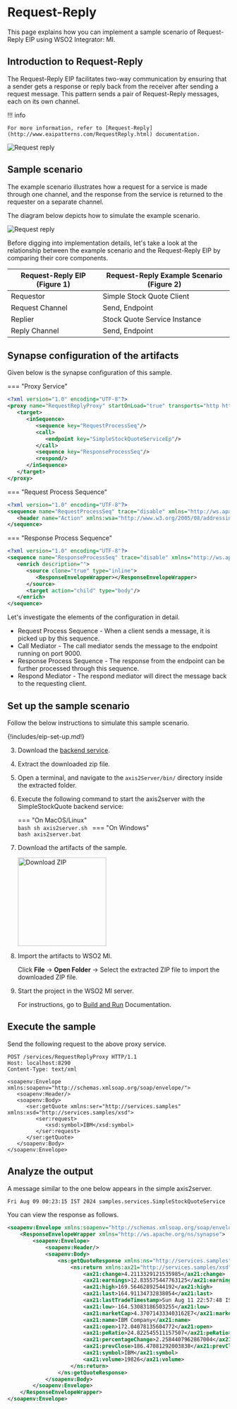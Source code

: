 # Request-Reply

This page explains how you can implement a sample scenario of Request-Reply EIP using WSO2 Integrator: MI.

## Introduction to Request-Reply

The Request-Reply EIP facilitates two-way communication by ensuring that a sender gets a response or reply back from the receiver after sending a request message. This pattern sends a pair of Request-Reply messages, each on its own channel. 

!!! info

    For more information, refer to [Request-Reply](http://www.eaipatterns.com/RequestReply.html) documentation.

![Request reply]({{base_path}}/assets/img/learn/enterprise-integration-patterns/message-construction/request-reply.gif)

## Sample scenario

The example scenario illustrates how a request for a service is made through one channel, and the response from the service is returned to the requester on a separate channel.

The diagram below depicts how to simulate the example scenario.

![Request reply]({{base_path}}/assets/img/learn/enterprise-integration-patterns/message-construction/request-reply.png)

Before digging into implementation details, let's take a look at the relationship between the example scenario and the Request-Reply EIP by comparing their core components.

| Request-Reply EIP (Figure 1) | Request-Reply Example Scenario (Figure 2) |
|------------------------------|-------------------------------------------|
| Requestor                    | Simple Stock Quote Client                 |
| Request Channel              | Send, Endpoint                            |
| Replier                      | Stock Quote Service Instance              |
| Reply Channel                | Send, Endpoint                            |

## Synapse configuration of the artifacts

Given below is the synapse configuration of this sample.

=== "Proxy Service"
   ```xml
   <?xml version="1.0" encoding="UTF-8"?>
   <proxy name="RequestReplyProxy" startOnLoad="true" transports="http https" xmlns="http://ws.apache.org/ns/synapse">
      <target>
         <inSequence>
            <sequence key="RequestProcessSeq"/>
            <call>
               <endpoint key="SimpleStockQuoteServiceEp"/>
            </call>
            <sequence key="ResponseProcessSeq"/>
            <respond/>
         </inSequence>
      </target>
   </proxy>
   ```
=== "Request Process Sequence"
   ```xml
   <?xml version="1.0" encoding="UTF-8"?>
   <sequence name="RequestProcessSeq" trace="disable" xmlns="http://ws.apache.org/ns/synapse">
      <header name="Action" xmlns:wsa="http://www.w3.org/2005/08/addressing" action="set" scope="default" value="urn:getQuote"/>
   </sequence>
   ```
=== "Response Process Sequence"
   ```xml
   <?xml version="1.0" encoding="UTF-8"?>
   <sequence name="ResponseProcessSeq" trace="disable" xmlns="http://ws.apache.org/ns/synapse">
      <enrich description="">
         <source clone="true" type="inline">
            <ResponseEnvelopeWrapper></ResponseEnvelopeWrapper>
         </source>
         <target action="child" type="body"/>
      </enrich>
   </sequence>
   ```

Let's investigate the elements of the configuration in detail. 

- Request Process Sequence - When a client sends a message, it is picked up by this sequence.
- Call Mediator -  The call mediator sends the message to the endpoint running on port 9000.
- Response Process Sequence - The response from the endpoint can be further processed through this sequence. 
- Respond Mediator - The respond mediator will direct the message back to the requesting client.

## Set up the sample scenario

Follow the below instructions to simulate this sample scenario.

{!includes/eip-set-up.md!}

3. Download the [backend service](https://github.com/wso2-docs/WSO2_EI/blob/master/Back-End-Service/axis2Server.zip).

4. Extract the downloaded zip file.

5. Open a terminal, and navigate to the `axis2Server/bin/` directory inside the extracted folder.

6. Execute the following command to start the axis2server with the SimpleStockQuote backend service:

    === "On MacOS/Linux"   
          ```bash
          sh axis2server.sh
          ```
    === "On Windows"                
          ```bash
          axis2server.bat
          ``` 

7. Download the artifacts of the sample.

    <a href="{{base_path}}/assets/attachments/learn/enterprise-integration-patterns/RequestReply.zip">
        <img src="{{base_path}}/assets/img/integrate/connectors/download-zip.png" width="200" alt="Download ZIP">
    </a>

8. Import the artifacts to WSO2 MI.

    Click **File** -> **Open Folder** -> Select the extracted ZIP file to import the downloaded ZIP file.

9. Start the project in the WSO2 MI server.

    For instructions, go to [Build and Run]({{base_path}}/develop/deploy-artifacts/#build-and-run) Documentation.

## Execute the sample

Send the following request to the above proxy service.

```
POST /services/RequestReplyProxy HTTP/1.1
Host: localhost:8290
Content-Type: text/xml

<soapenv:Envelope xmlns:soapenv="http://schemas.xmlsoap.org/soap/envelope/">
   <soapenv:Header/>
   <soapenv:Body>
      <ser:getQuote xmlns:ser="http://services.samples" xmlns:xsd="http://services.samples/xsd">
         <ser:request>
            <xsd:symbol>IBM</xsd:symbol>
         </ser:request>
      </ser:getQuote>
   </soapenv:Body>
</soapenv:Envelope>
```

## Analyze the output

A message similar to the one below appears in the simple axis2server.
   
```bash
Fri Aug 09 00:23:15 IST 2024 samples.services.SimpleStockQuoteService :: Generating quote for : IBM
```

You can view the response as follows.

```xml
<soapenv:Envelope xmlns:soapenv="http://schemas.xmlsoap.org/soap/envelope/">
    <ResponseEnvelopeWrapper xmlns="http://ws.apache.org/ns/synapse">
        <soapenv:Envelope>
            <soapenv:Header/>
            <soapenv:Body>
                <ns:getQuoteResponse xmlns:ns="http://services.samples">
                    <ns:return xmlns:ax21="http://services.samples/xsd" xmlns:xsi="http://www.w3.org/2001/XMLSchema-instance" xsi:type="ax21:GetQuoteResponse">
                        <ax21:change>4.2113329121535985</ax21:change>
                        <ax21:earnings>12.835575447763125</ax21:earnings>
                        <ax21:high>169.56462892544192</ax21:high>
                        <ax21:last>164.91134732838054</ax21:last>
                        <ax21:lastTradeTimestamp>Sun Aug 11 22:57:48 IST 2024</ax21:lastTradeTimestamp>
                        <ax21:low>-164.53083186503255</ax21:low>
                        <ax21:marketCap>4.370714333403162E7</ax21:marketCap>
                        <ax21:name>IBM Company</ax21:name>
                        <ax21:open>172.04078135604772</ax21:open>
                        <ax21:peRatio>24.822545511157507</ax21:peRatio>
                        <ax21:percentageChange>2.2584407962867004</ax21:percentageChange>
                        <ax21:prevClose>186.47081292003838</ax21:prevClose>
                        <ax21:symbol>IBM</ax21:symbol>
                        <ax21:volume>19826</ax21:volume>
                    </ns:return>
                </ns:getQuoteResponse>
            </soapenv:Body>
        </soapenv:Envelope>
    </ResponseEnvelopeWrapper>
</soapenv:Envelope>
```
